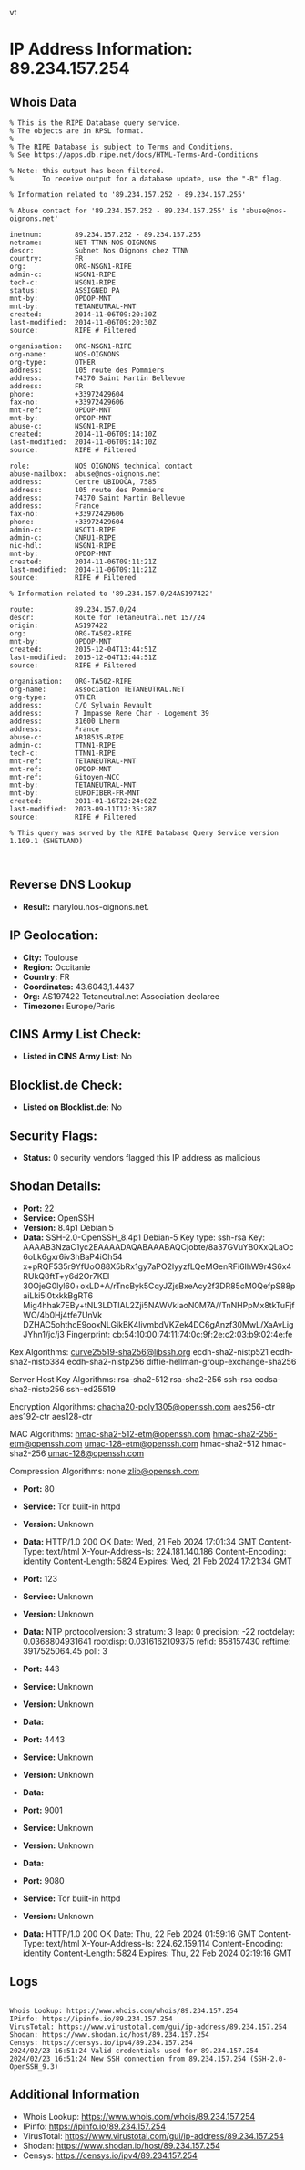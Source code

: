 vt
# IP Address Information: 89.234.157.254

## Whois Data
```
% This is the RIPE Database query service.
% The objects are in RPSL format.
%
% The RIPE Database is subject to Terms and Conditions.
% See https://apps.db.ripe.net/docs/HTML-Terms-And-Conditions

% Note: this output has been filtered.
%       To receive output for a database update, use the "-B" flag.

% Information related to '89.234.157.252 - 89.234.157.255'

% Abuse contact for '89.234.157.252 - 89.234.157.255' is 'abuse@nos-oignons.net'

inetnum:        89.234.157.252 - 89.234.157.255
netname:        NET-TTNN-NOS-OIGNONS
descr:          Subnet Nos Oignons chez TTNN
country:        FR
org:            ORG-NSGN1-RIPE
admin-c:        NSGN1-RIPE
tech-c:         NSGN1-RIPE
status:         ASSIGNED PA
mnt-by:         OPDOP-MNT
mnt-by:         TETANEUTRAL-MNT
created:        2014-11-06T09:20:30Z
last-modified:  2014-11-06T09:20:30Z
source:         RIPE # Filtered

organisation:   ORG-NSGN1-RIPE
org-name:       NOS-OIGNONS
org-type:       OTHER
address:        105 route des Pommiers
address:        74370 Saint Martin Bellevue
address:        FR
phone:          +33972429604
fax-no:         +33972429606
mnt-ref:        OPDOP-MNT
mnt-by:         OPDOP-MNT
abuse-c:        NSGN1-RIPE
created:        2014-11-06T09:14:10Z
last-modified:  2014-11-06T09:14:10Z
source:         RIPE # Filtered

role:           NOS OIGNONS technical contact
abuse-mailbox:  abuse@nos-oignons.net
address:        Centre UBIDOCA, 7585
address:        105 route des Pommiers
address:        74370 Saint Martin Bellevue
address:        France
fax-no:         +33972429606
phone:          +33972429604
admin-c:        NSCT1-RIPE
admin-c:        CNRU1-RIPE
nic-hdl:        NSGN1-RIPE
mnt-by:         OPDOP-MNT
created:        2014-11-06T09:11:21Z
last-modified:  2014-11-06T09:11:21Z
source:         RIPE # Filtered

% Information related to '89.234.157.0/24AS197422'

route:          89.234.157.0/24
descr:          Route for Tetaneutral.net 157/24
origin:         AS197422
org:            ORG-TA502-RIPE
mnt-by:         OPDOP-MNT
created:        2015-12-04T13:44:51Z
last-modified:  2015-12-04T13:44:51Z
source:         RIPE # Filtered

organisation:   ORG-TA502-RIPE
org-name:       Association TETANEUTRAL.NET
org-type:       OTHER
address:        C/O Sylvain Revault
address:        7 Impasse Rene Char - Logement 39
address:        31600 Lherm
address:        France
abuse-c:        AR18535-RIPE
admin-c:        TTNN1-RIPE
tech-c:         TTNN1-RIPE
mnt-ref:        TETANEUTRAL-MNT
mnt-ref:        OPDOP-MNT
mnt-ref:        Gitoyen-NCC
mnt-by:         TETANEUTRAL-MNT
mnt-by:         EUROFIBER-FR-MNT
created:        2011-01-16T22:24:02Z
last-modified:  2023-09-11T12:35:28Z
source:         RIPE # Filtered

% This query was served by the RIPE Database Query Service version 1.109.1 (SHETLAND)



```
## Reverse DNS Lookup
- **Result:** marylou.nos-oignons.net.

## IP Geolocation:
- **City:** Toulouse
- **Region:** Occitanie
- **Country:** FR
- **Coordinates:** 43.6043,1.4437
- **Org:** AS197422 Tetaneutral.net Association declaree
- **Timezone:** Europe/Paris

## CINS Army List Check:
- **Listed in CINS Army List:** 
No

## Blocklist.de Check:
- **Listed on Blocklist.de:** 
No

## Security Flags:
- **Status:** 0 security vendors flagged this IP address as malicious

## Shodan Details:
- **Port:** 22
- **Service:** OpenSSH
- **Version:** 8.4p1 Debian 5
- **Data:** SSH-2.0-OpenSSH_8.4p1 Debian-5
Key type: ssh-rsa
Key: AAAAB3NzaC1yc2EAAAADAQABAAABAQCjobte/8a37GVuYB0XxQLaOc6oLk6gxr6iv3hBaP4iOh54
x+pRQF535r9YfUoO88X5bRx1gy7aPO2lyyzfLQeMGenRFi6IhW9r4S6x4RUkQ8ftT+y6d2Or7KEI
30OjeG0lyl60+oxLD+A/rTncByk5CqyJZjsBxeAcy2f3DR85cM0QefpS88paiLki5l0txkkBgRT6
Mig4hhak7EBy+tNL3LDTIAL2Zji5NAWVklaoN0M7A//TnNHPpMx8tkTuFjfWO/4b0Hj4tfe7UnVk
DZHAC5ohthcE9ooxNLGikBK4livmbdVKZek4DC6gAnzf30MwL/XaAvLigJYhn1/jc/j3
Fingerprint: cb:54:10:00:74:11:74:0c:9f:2e:c2:03:b9:02:4e:fe

Kex Algorithms:
	curve25519-sha256@libssh.org
	ecdh-sha2-nistp521
	ecdh-sha2-nistp384
	ecdh-sha2-nistp256
	diffie-hellman-group-exchange-sha256

Server Host Key Algorithms:
	rsa-sha2-512
	rsa-sha2-256
	ssh-rsa
	ecdsa-sha2-nistp256
	ssh-ed25519

Encryption Algorithms:
	chacha20-poly1305@openssh.com
	aes256-ctr
	aes192-ctr
	aes128-ctr

MAC Algorithms:
	hmac-sha2-512-etm@openssh.com
	hmac-sha2-256-etm@openssh.com
	umac-128-etm@openssh.com
	hmac-sha2-512
	hmac-sha2-256
	umac-128@openssh.com

Compression Algorithms:
	none
	zlib@openssh.com


- **Port:** 80
- **Service:** Tor built-in httpd
- **Version:** Unknown
- **Data:** HTTP/1.0 200 OK
Date: Wed, 21 Feb 2024 17:01:34 GMT
Content-Type: text/html
X-Your-Address-Is: 224.181.140.186
Content-Encoding: identity
Content-Length: 5824
Expires: Wed, 21 Feb 2024 17:21:34 GMT



- **Port:** 123
- **Service:** Unknown
- **Version:** Unknown
- **Data:** NTP
protocolversion: 3
stratum: 3
leap: 0
precision: -22
rootdelay: 0.0368804931641
rootdisp: 0.0316162109375
refid: 858157430
reftime: 3917525064.45
poll: 3



- **Port:** 443
- **Service:** Unknown
- **Version:** Unknown
- **Data:** 

- **Port:** 4443
- **Service:** Unknown
- **Version:** Unknown
- **Data:** 

- **Port:** 9001
- **Service:** Unknown
- **Version:** Unknown
- **Data:** 

- **Port:** 9080
- **Service:** Tor built-in httpd
- **Version:** Unknown
- **Data:** HTTP/1.0 200 OK
Date: Thu, 22 Feb 2024 01:59:16 GMT
Content-Type: text/html
X-Your-Address-Is: 224.62.159.114
Content-Encoding: identity
Content-Length: 5824
Expires: Thu, 22 Feb 2024 02:19:16 GMT



## Logs
```

Whois Lookup: https://www.whois.com/whois/89.234.157.254
IPinfo: https://ipinfo.io/89.234.157.254
VirusTotal: https://www.virustotal.com/gui/ip-address/89.234.157.254
Shodan: https://www.shodan.io/host/89.234.157.254
Censys: https://censys.io/ipv4/89.234.157.254
2024/02/23 16:51:24 Valid credentials used for 89.234.157.254
2024/02/23 16:51:24 New SSH connection from 89.234.157.254 (SSH-2.0-OpenSSH_9.3)

```
## Additional Information
- Whois Lookup: https://www.whois.com/whois/89.234.157.254
- IPinfo: https://ipinfo.io/89.234.157.254
- VirusTotal: https://www.virustotal.com/gui/ip-address/89.234.157.254
- Shodan: https://www.shodan.io/host/89.234.157.254
- Censys: https://censys.io/ipv4/89.234.157.254

